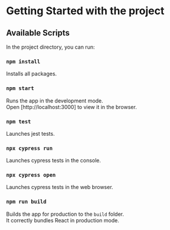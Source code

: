 # Getting Started with the project

## Available Scripts

In the project directory, you can run:

### `npm install`

Installs all packages.

### `npm start`

Runs the app in the development mode.\
Open [http://localhost:3000] to view it in the browser.

### `npm test`

Launches jest tests.

### `npx cypress run`

Launches cypress tests in the console.

### `npx cypress open`

Launches cypress tests in the web browser.

### `npm run build`

Builds the app for production to the `build` folder.\
It correctly bundles React in production mode.
